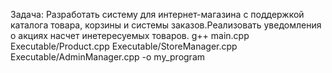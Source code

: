 Задача: Разработать систему для интернет-магазина с поддержкой каталога товара, корзины и системы заказов.Реализовать уведомления о акциях насчет инетересуемых товаров.
g++ main.cpp Executable/Product.cpp Executable/StoreManager.cpp Executable/AdminManager.cpp -o my_program
